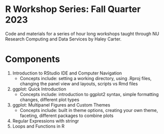 # R Workshop Series: Fall Quarter 2023
 Code and materials for a series of hour long workshops taught through NU Research Computing and Data Services by Haley Carter.


# Components
1. Introduction to RStudio IDE and Computer Navigation
	* Concepts include: setting a working directory, using .Rproj files, changing the panel view and layouts, scripts vs Rmd files
2. ggplot: Quick Introduction
	* Concepts include: introduction to ggplot2 syntax, simple formatting changes, different plot types
3. ggplot: Multipanel Figures and Custom Themes
	* Concepts include: built in theme options, creating your own theme, faceting, different packages to combine plots
4. Regular Expressions with stringr
5. Loops and Functions in R



